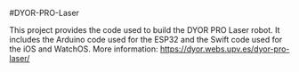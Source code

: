 #DYOR-PRO-Laser

This project provides the code used to build the DYOR PRO Laser robot. It includes the Arduino code used for the ESP32 and the Swift code used for the iOS and WatchOS.
More information: https://dyor.webs.upv.es/dyor-pro-laser/
